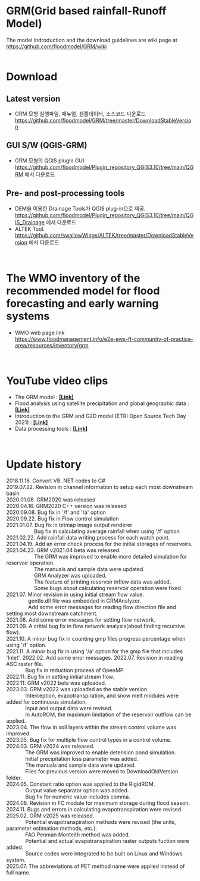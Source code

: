 # GRM(Grid based rainfall-Runoff Model)

The model indroduction and the download guidelines are wiki page at https://github.com/floodmodel/GRM/wiki
<br/><br/>

# Download
## Latest version
* GRM 모형 실행파일, 매뉴얼, 샘플데이터, 소스코드 다운로드   
  https://github.com/floodmodel/GRM/tree/master/DownloadStableVersion
  
## GUI S/W (QGIS-GRM)
- GRM 모형의 QGIS plugin GUI  
  https://github.com/floodmodel/Plugin_repository_QGIS3.10/tree/main/QGRM 에서 다운로드

## Pre- and post-processing tools
- DEM을 이용한 Drainage Tools가 QGIS plug-in으로 제공. https://github.com/floodmodel/Plugin_repository_QGIS3.10/tree/main/QGIS_Drainage 에서 다운로드
- ALTEK Tool. https://github.com/swallowWings/ALTEK/tree/master/DownloadStableVersion 에서 다운로드  
<br/>

# The WMO inventory of the recommended model for flood forecasting and early warning systems  
* WMO web page link  
  https://www.floodmanagement.info/e2e-ews-ff-community-of-practice-area/resources/inventory/grm
<br/>

# YouTube video clips
- The GRM model : [**[Link]**](https://www.youtube.com/watch?v=w9sBGezkPes)  
- Flood analysis using satellite precipitation and global geographic data : [**[Link]**](https://www.youtube.com/watch?v=Kh92vCsdMs4)  
- Introduction to the GRM and G2D model (ETRI Open Source Tech Day 2021) : [**[Link]**](https://www.youtube.com/watch?v=OFRqzLPlD2Q)
- Data processing tools : [**[Link]**](https://www.youtube.com/watch?v=iC3Qa9iwcus&t=62s)  
<br/>

# Update history
2018.11.16. Convert VB .NET codes to C#  
2019.07.22. Revision in channel information to setup each most downstream basin  
2020.01.08. GRM2020 was released  
2020.04.16. GRM2020 C++ version was released  
2020.09.08. Bug fix in '/f' and '/a' option  
2020.09.22. Bug fix in Flow control simulation  
2021.01.07. Bug fix in bitmap image output renderer  
&nbsp;&nbsp;&nbsp;&nbsp;&nbsp;&nbsp;&nbsp;&nbsp;&nbsp;&nbsp;&nbsp;&nbsp;&nbsp;&nbsp;&nbsp;&nbsp;&nbsp;&nbsp;&nbsp;Bug fix in calculating average rainfall when using '/f' option  
2021.02.22. Add rainfall data writing process for each watch point.  
2021.04.19. Add an error check process for the initial storages of reservoirs.  
2021.04.23. GRM v2021.04 beta was released.  
&nbsp;&nbsp;&nbsp;&nbsp;&nbsp;&nbsp;&nbsp;&nbsp;&nbsp;&nbsp;&nbsp;&nbsp;&nbsp;&nbsp;&nbsp;&nbsp;&nbsp;&nbsp;&nbsp;The GRM was improved to enable more detailed simulation for reservoir operation.  
&nbsp;&nbsp;&nbsp;&nbsp;&nbsp;&nbsp;&nbsp;&nbsp;&nbsp;&nbsp;&nbsp;&nbsp;&nbsp;&nbsp;&nbsp;&nbsp;&nbsp;&nbsp;&nbsp;The manuals and sample data were updated.  
&nbsp;&nbsp;&nbsp;&nbsp;&nbsp;&nbsp;&nbsp;&nbsp;&nbsp;&nbsp;&nbsp;&nbsp;&nbsp;&nbsp;&nbsp;&nbsp;&nbsp;&nbsp;&nbsp;GRM Analyzer was uploaded.  
&nbsp;&nbsp;&nbsp;&nbsp;&nbsp;&nbsp;&nbsp;&nbsp;&nbsp;&nbsp;&nbsp;&nbsp;&nbsp;&nbsp;&nbsp;&nbsp;&nbsp;&nbsp;&nbsp;The feature of printing reservoir inflow data was added.  
&nbsp;&nbsp;&nbsp;&nbsp;&nbsp;&nbsp;&nbsp;&nbsp;&nbsp;&nbsp;&nbsp;&nbsp;&nbsp;&nbsp;&nbsp;&nbsp;&nbsp;&nbsp;&nbsp;Some bugs about calculating reservoir operation were fixed.  
2021.07. Minor revision in using initial stream flow value.  
&nbsp;&nbsp;&nbsp;&nbsp;&nbsp;&nbsp;&nbsp;&nbsp;&nbsp;&nbsp;&nbsp;&nbsp;&nbsp;&nbsp;&nbsp;gentle.dll file was embedded in GRMAnalyzer.  
&nbsp;&nbsp;&nbsp;&nbsp;&nbsp;&nbsp;&nbsp;&nbsp;&nbsp;&nbsp;&nbsp;&nbsp;&nbsp;&nbsp;&nbsp;Add some error messages for reading flow direction file and setting most downstream catchment.  
2021.08. Add some error messages for setting flow network.  
2021.09. A critial bug fix in flow network analysis(about finding recursive flow).  
2021.10. A minor bug fix in counting gmp files progress percentage when using '/f' option.  
2021.11. A minor bug fix in using '/a' option for the gmp file that includes 'Inlet'. 
2022.02. Add some error messages.
2022.07. Revision in reading ASC raster file.  
&nbsp;&nbsp;&nbsp;&nbsp;&nbsp;&nbsp;&nbsp;&nbsp;&nbsp;&nbsp;&nbsp;&nbsp; Bug fix in reduction process of OpenMP.        
2022.11. Bug fix in setting initial stream flow.   
2022.11. GRM v2022 beta was uploaded.        
2023.03. GRM v2022 was uploaded as the stable version.   
&nbsp;&nbsp;&nbsp;&nbsp;&nbsp;&nbsp;&nbsp;&nbsp;&nbsp;&nbsp;&nbsp;&nbsp; Interception, evapotranspiration, and snow melt modules were added for continuous simulation.  
&nbsp;&nbsp;&nbsp;&nbsp;&nbsp;&nbsp;&nbsp;&nbsp;&nbsp;&nbsp;&nbsp;&nbsp; Input and output data were revised.  
&nbsp;&nbsp;&nbsp;&nbsp;&nbsp;&nbsp;&nbsp;&nbsp;&nbsp;&nbsp;&nbsp;&nbsp; In AutoROM, the maximum limitation of the reservoir outflow can be applied.  
2023.04. The flow in soil layers within the stream control volume was improved.   
2023.05. Bug fix for multiple flow control types in a control volume.   
2024.03. GRM v2024 was released.  
&nbsp;&nbsp;&nbsp;&nbsp;&nbsp;&nbsp;&nbsp;&nbsp;&nbsp;&nbsp;&nbsp;&nbsp; The GRM was improved to enable detension pond simulation.  
&nbsp;&nbsp;&nbsp;&nbsp;&nbsp;&nbsp;&nbsp;&nbsp;&nbsp;&nbsp;&nbsp;&nbsp; Initial precipitation loss parameter was added.  
&nbsp;&nbsp;&nbsp;&nbsp;&nbsp;&nbsp;&nbsp;&nbsp;&nbsp;&nbsp;&nbsp;&nbsp; The manuals and sample data were updated.  
&nbsp;&nbsp;&nbsp;&nbsp;&nbsp;&nbsp;&nbsp;&nbsp;&nbsp;&nbsp;&nbsp;&nbsp; Files for previous version were moved to DownloadOldVersion folder.  
2024.05. Constant ratio option was applied to the RigidROM.  
&nbsp;&nbsp;&nbsp;&nbsp;&nbsp;&nbsp;&nbsp;&nbsp;&nbsp;&nbsp;&nbsp;&nbsp; Output value separator option was added.  
&nbsp;&nbsp;&nbsp;&nbsp;&nbsp;&nbsp;&nbsp;&nbsp;&nbsp;&nbsp;&nbsp;&nbsp; Bug fix for numeric value includes comma.   
2024.08. Revision in FC module for maximum storage during flood season.  
2024.11. Bugs and errors in calculating evapotranspiration were revised.  
2025.02. GRM v2025 was released.   
&nbsp;&nbsp;&nbsp;&nbsp;&nbsp;&nbsp;&nbsp;&nbsp;&nbsp;&nbsp;&nbsp;&nbsp; Potential evapotranspiration methods were revised (the units, parameter estimation methods, etc.).   
&nbsp;&nbsp;&nbsp;&nbsp;&nbsp;&nbsp;&nbsp;&nbsp;&nbsp;&nbsp;&nbsp;&nbsp; FAO Penman Monteith method was added.   
&nbsp;&nbsp;&nbsp;&nbsp;&nbsp;&nbsp;&nbsp;&nbsp;&nbsp;&nbsp;&nbsp;&nbsp; Potential and actual evapotranspiration raster outputs fuction were added.    
&nbsp;&nbsp;&nbsp;&nbsp;&nbsp;&nbsp;&nbsp;&nbsp;&nbsp;&nbsp;&nbsp;&nbsp; Source codes were integrated to be built on Linux and Windows system.  
2025.07. The abbreviations of PET method name were applied instead of full name.  
